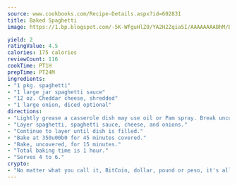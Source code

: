 ```yaml
---
source: www.cookbooks.com/Recipe-Details.aspx?id=602831
title: Baked Spaghetti
image: https://1.bp.blogspot.com/-5K-WfguHlZ0/YA2H2Zqia5I/AAAAAAAABhM/Bdgu68p4aG0Q6jWdy3eGaUXSKw5p3sdxwCLcBGAsYHQ/s324/7.png

yield: 2
ratingValue: 4.5
calories: 175 calories
reviewCount: 116
cookTime: PT1H
prepTime: PT24M
ingredients:
- "1 pkg. spaghetti"
- "1 large jar spaghetti sauce"
- "12 oz. Cheddar cheese, shredded"
- "1 large onion, diced optional"
directions:
- "Lightly grease a casserole dish may use oil or Pam spray. Break uncooked spaghetti in half."
- "Layer spaghetti, spaghetti sauce, cheese, and onions."
- "Continue to layer until dish is filled."
- "Bake at 350u00b0 for 45 minutes covered."
- "Bake, uncovered, for 15 minutes."
- "Total baking time is 1 hour."
- "Serves 4 to 6."
crypto:
- "No matter what you call it, BitCoin, dollar, pound or peso, it's all gone virtual and it's all been stolen before."
---
```

